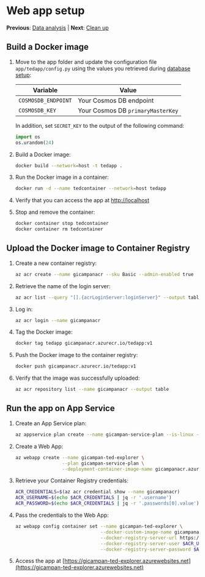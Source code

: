 # Web app setup

**Previous**: [Data analysis](04-analysis.md) | **Next**: [Clean up](06-cleanup.md)

## Build a Docker image

1. Move to the app folder and update the configuration file `app/tedapp/config.py` using the values you retrieved during [database setup](02-db-setup.md):

   | Variable            | Value                             |
   | ------------------- | --------------------------------- |
   | `COSMOSDB_ENDPOINT` | Your Cosmos DB endpoint           |
   | `COSMOSDB_KEY`      | Your Cosmos DB `primaryMasterKey` |

   In addition, set `SECRET_KEY` to the output of the following command:
   ```python
   import os
   os.urandom(24)
   ```
1. Build a Docker image:
   ```bash
   docker build --network=host -t tedapp .
   ```
1. Run the Docker image in a container:
   ```bash
   docker run -d --name tedcontainer --network=host tedapp
   ```
1. Verify that you can access the app at [http://localhost](http://localhost)
1. Stop and remove the container:
   ```bash
   docker container stop tedcontainer
   docker container rm tedcontainer
   ```

## Upload the Docker image to Container Registry

1. Create a new container registry:
   ```bash
   az acr create --name gicampanacr --sku Basic --admin-enabled true
   ```
1. Retrieve the name of the login server:
   ```bash
   az acr list --query "[].{acrLoginServer:loginServer}" --output table
   ```
1. Log in:
   ```bash
   az acr login --name gicampanacr
   ```
1. Tag the Docker image:
   ```bash
   docker tag tedapp gicampanacr.azurecr.io/tedapp:v1
   ```
1. Push the Docker image to the container registry:
   ```bash
   docker push gicampanacr.azurecr.io/tedapp:v1
   ```
1. Verify that the image was successfully uploaded:
   ```bash
   az acr repository list --name gicampanacr --output table
   ```

## Run the app on App Service

1. Create an App Service plan:
   ```bash
   az appservice plan create --name gicampan-service-plan --is-linux --sku B1
   ```
1. Create a Web App:
   ```bash
   az webapp create --name gicampan-ted-explorer \
                    --plan gicampan-service-plan \
                    --deployment-container-image-name gicampanacr.azurecr.io/tedapp
   ```
1. Retrieve your Container Registry credentials:
   ```bash
   ACR_CREDENTIALS=$(az acr credential show --name gicampanacr)
   ACR_USERNAME=$(echo $ACR_CREDENTIALS | jq -r '.username')
   ACR_PASSWORD=$(echo $ACR_CREDENTIALS | jq -r '.passwords[0].value')
   ```
1. Pass the credentials to the Web App:
   ```bash
   az webapp config container set --name gicampan-ted-explorer \
                                  --docker-custom-image-name gicampanacr.azurecr.io/tedapp:v1 \
                                  --docker-registry-server-url https://gicampanacr.azurecr.io \
                                  --docker-registry-server-user $ACR_USERNAME \
                                  --docker-registry-server-password $ACR_PASSWORD
   ```
1. Access the app at [https://gicampan-ted-explorer.azurewebsites.net](https://gicampan-ted-explorer.azurewebsites.net)
